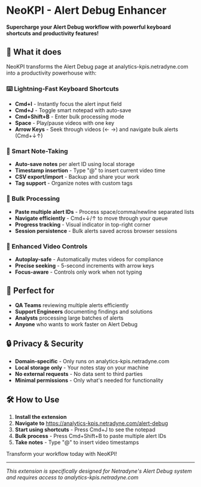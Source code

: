# NeoKPI - Alert Debug Enhancer

**Supercharge your Alert Debug workflow with powerful keyboard shortcuts and productivity features!**

## 🚀 What it does

NeoKPI transforms the Alert Debug page at analytics-kpis.netradyne.com into a productivity powerhouse with:

### ⌨️ Lightning-Fast Keyboard Shortcuts
- **Cmd+I** - Instantly focus the alert input field
- **Cmd+J** - Toggle smart notepad with auto-save
- **Cmd+Shift+B** - Enter bulk processing mode
- **Space** - Play/pause videos with one key
- **Arrow Keys** - Seek through videos (← →) and navigate bulk alerts (Cmd+↓↑)

### 📝 Smart Note-Taking
- **Auto-save notes** per alert ID using local storage
- **Timestamp insertion** - Type "@" to insert current video time
- **CSV export/import** - Backup and share your work
- **Tag support** - Organize notes with custom tags

### 🔄 Bulk Processing
- **Paste multiple alert IDs** - Process space/comma/newline separated lists
- **Navigate efficiently** - Cmd+↓/↑ to move through your queue
- **Progress tracking** - Visual indicator in top-right corner
- **Session persistence** - Bulk alerts saved across browser sessions

### 🎥 Enhanced Video Controls
- **Autoplay-safe** - Automatically mutes videos for compliance
- **Precise seeking** - 5-second increments with arrow keys
- **Focus-aware** - Controls only work when not typing

## 🎯 Perfect for

- **QA Teams** reviewing multiple alerts efficiently
- **Support Engineers** documenting findings and solutions  
- **Analysts** processing large batches of alerts
- **Anyone** who wants to work faster on Alert Debug

## 🔒 Privacy & Security

- **Domain-specific** - Only runs on analytics-kpis.netradyne.com
- **Local storage only** - Your notes stay on your machine
- **No external requests** - No data sent to third parties
- **Minimal permissions** - Only what's needed for functionality

## 🛠 How to Use

1. **Install the extension**
2. **Navigate to** https://analytics-kpis.netradyne.com/alert-debug  
3. **Start using shortcuts** - Press Cmd+J to see the notepad
4. **Bulk process** - Press Cmd+Shift+B to paste multiple alert IDs
5. **Take notes** - Type "@" to insert video timestamps

Transform your workflow today with NeoKPI!

---

*This extension is specifically designed for Netradyne's Alert Debug system and requires access to analytics-kpis.netradyne.com*
